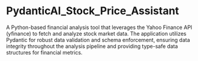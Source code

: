 # PydanticAI_Stock_Price_Assistant
A Python-based financial analysis tool that leverages the Yahoo Finance API (yfinance) to fetch and analyze stock market data. The application utilizes Pydantic for robust data validation and schema enforcement, ensuring data integrity throughout the analysis pipeline and providing type-safe data structures for financial metrics.
